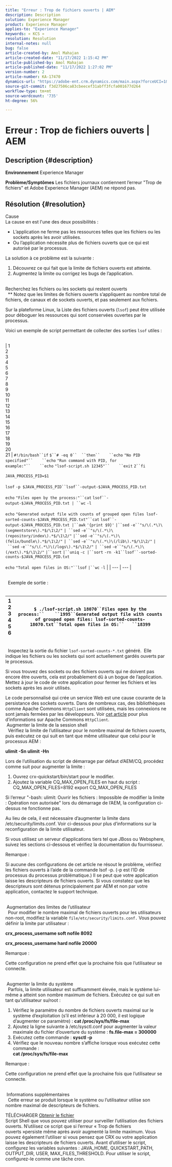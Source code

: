 ```yaml
---
title: "Erreur : Trop de fichiers ouverts | AEM"
description: Description
solution: Experience Manager
product: Experience Manager
applies-to: "Experience Manager"
keywords: « KCS »
resolution: Resolution
internal-notes: null
bug: false
article-created-by: Amol Mahajan
article-created-date: "11/17/2022 1:15:42 PM"
article-published-by: Amol Mahajan
article-published-date: "11/17/2022 1:27:02 PM"
version-number: 2
article-number: KA-17470
dynamics-url: "https://adobe-ent.crm.dynamics.com/main.aspx?forceUCI=1&pagetype=entityrecord&etn=knowledgearticle&id=59202eea-7966-ed11-9562-6045bd0061cb"
source-git-commit: f3d27506ca83cbeecef31abff3fcfa001677d264
workflow-type: tm+mt
source-wordcount: '735'
ht-degree: 56%

---
```


# Erreur : Trop de fichiers ouverts | AEM

## Description {#description}

<b>Environnement</b>
Experience Manager


<b>Problème/Symptômes</b>
Les fichiers journaux contiennent l’erreur &quot;Trop de fichiers&quot; et Adobe Experience Manager (AEM) ne répond pas.




## Résolution {#resolution}

Cause<br>
La cause en est l&#39;une des deux possibilités :

- L’application ne ferme pas les ressources telles que les fichiers ou les sockets après les avoir utilisées.
- Ou l’application nécessite plus de fichiers ouverts que ce qui est autorisé par le processus.


La solution à ce problème est la suivante :

1. Découvrez ce qui fait que la limite de fichiers ouverts est atteinte.
2. Augmentez la limite ou corrigez les bugs de l’application.

<br>Recherchez les fichiers ou les sockets qui restent ouverts<br> 
\*\* Notez que les limites de fichiers ouverts s’appliquent au nombre total de fichiers, de canaux et de sockets ouverts, et pas seulement aux fichiers.

Sur la plateforme Linux, la Liste des fichiers ouverts (`lsof`) peut être utilisée pour déboguer les ressources qui sont conservées ouvertes par le processus.

Voici un exemple de script permettant de collecter des sorties `lsof` utiles :
<br> <br>

| 1<br>2<br>3<br>4<br>5<br>6<br>7<br>8<br>9<br>10<br>11<br>12<br>13<br>14<br>15<br>16<br>17<br>18<br>19<br>20<br>21 | `#!/bin/bash``if` `$``# -eq 0``  ``then``    ``echo` `"No PID specified"``    ``echo` `"Run command with PID, for example:"``    ``echo` `"lsof-script.sh 12345"``    ``exit` `2``fi`<br> <br>`JAVA_PROCESS_PID=$1`<br> <br>`lsof` `-p $JAVA_PROCESS_PID``lsof``-output-$JAVA_PROCESS_PID.txt`<br> <br>`echo` `"Files open by the process:"``cat` `lsof``-output-$JAVA_PROCESS_PID.txt | ``wc` `-l`<br> <br>`echo` `"Generated output file with counts of grouped open files lsof-sorted-counts-$JAVA_PROCESS_PID.txt"``cat` `lsof``-output-$JAVA_PROCESS_PID.txt |``awk` `'{print $9}'` `|``sed` `-e``"s/\(.*\)\(segmentstore\).*$/\1\2/"` `| ``sed` `-e``"s/\(.*\)\(repository/index\).*$/\1\2/"` `|``sed` `-e``"s/\(.*\)\(felix/bundle\).*$/\1\2/"` `| ``sed` `-e``"s/\(.*\)\(/lib\).*$/\1\2/"` `| ``sed` `-e``"s/\(.*\)\(/logs\).*$/\1\2/"` `| ``sed` `-e``"s/\(.*\)\(/ext\).*$/\1\2/"` `|``sort` `|``uniq` `-c |``sort` `-rn -k1``lsof``-sorted-counts-$JAVA_PROCESS_PID.txt`<br> <br>`echo` `"Total open files in OS:"``lsof` `|``wc` `-l` |
| --- | --- |

<br> 
Exemple de sortie :
<br> <br>

| 1<br>2<br>3<br>4<br>5<br>6 | `$ ./lsof-script.sh 18070``Files open by the process:``    ``1995``Generated output file with counts of grouped open files: lsof-sorted-counts-18070.txt``Total open files in OS:``   ``18399` |
| --- | --- |

<br> 
Inspectez la sortie du fichier `lsof-sorted-counts-*.txt` généré.  Elle indique les fichiers ou les sockets qui sont actuellement gardés ouverts par le processus.

Si vous trouvez des sockets ou des fichiers ouverts qui ne doivent pas encore être ouverts, cela est probablement dû à un bogue de l’application. Mettez à jour le code de votre application pour fermer les fichiers et les sockets après les avoir utilisés.

Le code personnalisé qui crée un service Web est une cause courante de la persistance des sockets ouverts. Dans de nombreux cas, des bibliothèques comme Apache Commons `HttpClient` sont utilisées, mais les connexions ne sont jamais fermées par les développeurs. Voir [cet article](https://stackoverflow.com/questions/43454514/proper-usage-of-apache-httpclient-and-when-to-close-it) pour plus d’informations sur Apache Commons `HttpClient`.
<br> Augmenter la limite de la session shell<br> 
Vérifiez la limite de l’utilisateur pour le nombre maximal de fichiers ouverts, puis exécutez ce qui suit en tant que même utilisateur que celui pour le processus AEM :

<b>ulimit -Sn ulimit -Hn</b>

Lors de l’utilisation du script de démarrage par défaut d’AEM/CQ, procédez comme suit pour augmenter la limite :

1. Ouvrez crx-quickstart/bin/start pour le modifier.
2. Ajoutez la variable CQ_MAX_OPEN_FILES en haut du script : CQ_MAX_OPEN_FILES=8192 export CQ_MAX_OPEN_FILES


Si l’erreur &quot;-bash: ulimit: Ouvrir les fichiers : Impossible de modifier la limite : Opération non autorisée&quot; lors du démarrage de l’AEM, la configuration ci-dessus ne fonctionne pas.

Au lieu de cela, il est nécessaire d’augmenter la limite dans /etc/security/limits.conf. Voir ci-dessous pour plus d’informations sur la reconfiguration de la limite utilisateur.

Si vous utilisez un serveur d’applications tiers tel que JBoss ou Websphere, suivez les sections ci-dessous et vérifiez la documentation du fournisseur.

Remarque :

Si aucune des configurations de cet article ne résout le problème, vérifiez les fichiers ouverts à l’aide de la commande lsof -p. (-p est l’ID de processus du processus problématique.) Il se peut que votre application laisse les descripteurs de fichiers ouverts. Si vous constatez que les descripteurs sont détenus principalement par AEM et non par votre application, contactez le support technique.


<br> Augmentation des limites de l’utilisateur<br> 
Pour modifier le nombre maximal de fichiers ouverts pour les utilisateurs non-root, modifiez la variable `file/etc/security/limits.conf.` Vous pouvez définir la limite par utilisateur :

<b>crx_process_username soft nofile 8092</b>

<b>crx_process_username hard nofile 20000</b>

Remarque :

Cette configuration ne prend effet que la prochaine fois que l’utilisateur se connecte.


<br> Augmenter la limite du système<br> 
Parfois, la limite utilisateur est suffisamment élevée, mais le système lui-même a atteint son nombre maximum de fichiers. Exécutez ce qui suit en tant qu’utilisateur su/root :

1. Vérifiez le paramètre du nombre de fichiers ouverts maximal sur le système d’exploitation (s’il est inférieur à 20 000, il est logique d’augmenter ce paramètre) : 
   <b>cat /proc/sys/fs/file-max</b>
2. Ajoutez la ligne suivante à /etc/sysctl.conf pour augmenter la valeur maximale du fichier d’ouverture du système :
   <b>fs.file-max = 300000</b>
3. Exécutez cette commande :
   <b>sysctl -p</b>
4. Vérifiez que le nouveau nombre s’affiche lorsque vous exécutez cette commande :    
   <b>cat /proc/sys/fs/file-max</b>


Remarque :

Cette configuration ne prend effet que la prochaine fois que l’utilisateur se connecte.


<br> Informations supplémentaires<br> 
Cette erreur se produit lorsque le système ou l’utilisateur utilise son nombre maximal de descripteurs de fichiers.

TÉLÉCHARGER
[Obtenir le fichier](https://helpx.adobe.com/content/dam/help/en/experience-manager/kb/TooManyOpenFiles/jcr:content/main-pars/kb_download/check_open_files.sh "check_open_files.sh") <br>Script Shell que vous pouvez utiliser pour surveiller l’utilisation des fichiers ouverts. N’utilisez ce script que si l’erreur « Trop de fichiers ouverts »persiste même après avoir augmenté la limite maximum. Vous pouvez également l’utiliser si vous pensez que CRX ou votre application laisse les descripteurs de fichiers ouverts. Avant d’utiliser le script, configurez les variables suivantes : JAVA_HOME, QUICKSTART_PATH, OUTPUT_DIR, USER, MAX_FILES_THRESHOLD. Pour utiliser le script, configurez-le comme une tâche cron.